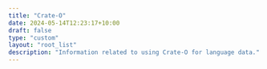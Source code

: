 ```yaml
---
title: "Crate-O"
date: 2024-05-14T12:23:17+10:00
draft: false
type: "custom"
layout: "root_list"
description: "Information related to using Crate-O for language data."
---
```

